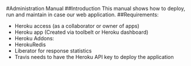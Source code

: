 #Administration Manual
##Introduction
This manual shows how to deploy, run and maintain in case our web application.
##Requirements:
- Heroku access (as a collaborator or owner of apps)
 - Heroku app (Created via toolbelt or Heroku dashboard)
 - Heroku Addons:
  - HerokuRedis
  - Liberator for response statistics
- Travis needs to have the Heroku API key to deploy the application

